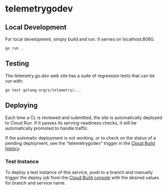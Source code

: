 # telemetrygodev

## Local Development

For local development, simply build and run. It serves on localhost:8080.

    go run .

## Testing

The telemetry.go.dev web site has a suite of regression tests that can be run
with:

    go test golang.org/x/telemetry/...

## Deploying

Each time a CL is reviewed and submitted, the site is automatically deployed to
Cloud Run. If it passes its serving-readiness checks, it will be automatically
promoted to handle traffic.

If the automatic deployment is not working, or to check on the status of a
pending deployment, see the “telemetrygodev” trigger in the
[Cloud Build history](https://pantheon.corp.google.com/cloud-build/builds?project=go-telemetry).

### Test Instance

To deploy a test instance of this service, push to a branch and manually trigger
the deploy job from the
[Cloud Build console](https://pantheon.corp.google.com/cloud-build/triggers?project=go-telemetry)
with the desired values for branch and service name.
